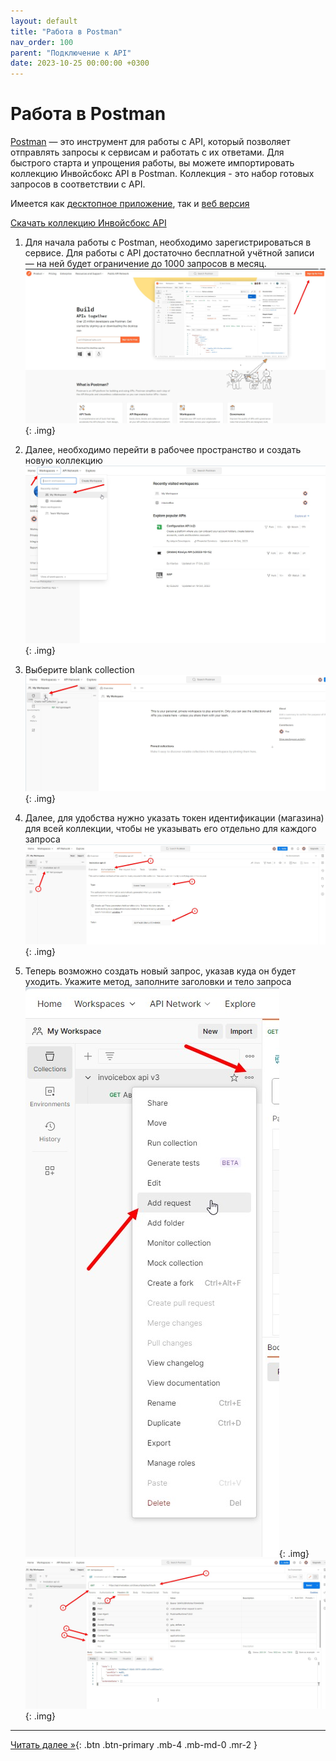 ```yaml
---
layout: default
title: "Работа в Postman"
nav_order: 100
parent: "Подключение к API"
date: 2023-10-25 00:00:00 +0300
---
```


# Работа в Postman

[Postman](https://www.postman.com/downloads/) — это инструмент для работы с API, который позволяет
отправлять запросы к сервисам и работать с их ответами. Для быстрого старта и упрощения работы,
вы можете импортировать коллекцию Инвойсбокс API в Postman. Коллекция - это набор готовых запросов
в соответствии с API.

Имеется как [десктопное приложение](https://www.postman.com/downloads/), так и [веб версия](https://www.postman.com)

[Скачать коллекцию Инвойсбокс API](https://www.postman.com/bold-space-873341/workspace/invoicebox-api-v3/collection/25303565-616ade6c-e654-4199-b80a-354e0592d5e2?action=share&creator=25303565)

1. Для начала работы с Postman, необходимо зарегистрироваться в сервисе. Для работы с API
достаточно бесплатной учётной записи — на ней будет ограничение до 1000 запросов в месяц.
![Postman](/assets/images/api/postman/1.jpg){: .img}

2. Далее, необходимо перейти в рабочее пространство и создать новую коллекцию
![Postman](/assets/images/api/postman/2.jpg){: .img}

3. Выберите blank collection
![Postman](/assets/images/api/postman/3.jpg){: .img}

4. Далее, для удобства нужно указать токен идентификации (магазина) для всей коллекции, чтобы не указывать его отдельно для каждого запроса
   ![Postman](/assets/images/api/postman/4.jpg){: .img}

5. Теперь возможно создать новый запрос, указав куда он будет уходить. Укажите метод, заполните заголовки и тело запроса
   ![Postman](/assets/images/api/postman/5.jpg){: .img}
   ![Postman](/assets/images/api/postman/6.jpg){: .img}

---
[Читать далее &raquo;](/docs/merchant){: .btn .btn-primary .mb-4 .mb-md-0 .mr-2 }
